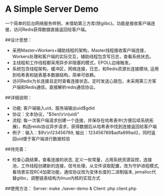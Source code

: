 A Simple Server Demo
===
一个简单的后台网络服务样例，未借助第三方库(除glibc)。功能是接收客户端连接，访问Redis获得数据直接返回给客户端。

##设计思想：
* 采用Master+Workers+辅助线程的架构，Master线程接收客户端连接，Workers处理和客户端的实际交互，辅助线程包含写日志，查看系统状态。
* 主线程和工作线程都采用异步非阻塞的模式，EPOLL边缘触发。
* 系统包含线程架构，缓冲区，网络连接，日志，和Redis资源长连接模块, 运用到哈希表和链表基本数据结构，简单可依赖。
* 访问Redis为长连接且定时查看连接状态，定时发送心跳包，未采用第三方客户端和Redis通信，直接解析redis通信协议。

##详细说明：
* 功能: 客户端输入uid，服务端输出uid$gdid
* 协议：文本协议，"$(len)\r\n(uid)"
* 流程: 每一次客户端请求创建一个连接，并保存在哈希表中(方便后续系统拓展)，构造reids协议异步请求，获得数据后从哈希表中找到连接返回给客户端
* 例子：输入：$9\r\n123456789, 输出：123456789$adfa899ad2，同时返回uid便于客户端进行数据校验

##待完善：
* 检查心跳结果，查看连接的状态, 定义一些常量，占用系统资源监控，连接池，工作线程创建新的连接，信号处理，从文件读取配置，改为守护进程模式, 看场景实现RC4加密功能，通信协议改为变体长度的二进制版本, jemalloc代替glibc，调整链表结构为linux内核的实现方式

##使用方法：
    Server: make ./sever-demo &
    Client: php client.php